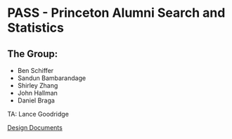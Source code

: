 # PASS - Princeton Alumni Search and Statistics

## The Group:
- Ben Schiffer
- Sandun Bambarandage
- Shirley Zhang
- John Hallman
- Daniel Braga

TA: Lance Goodridge

[Design Documents](https://docs.google.com/document/d/1-Ob-hlEVQ_2hPvsw-lY5rfAE4915R9ZAjlFFe03HkGs/edit?usp=sharing)

